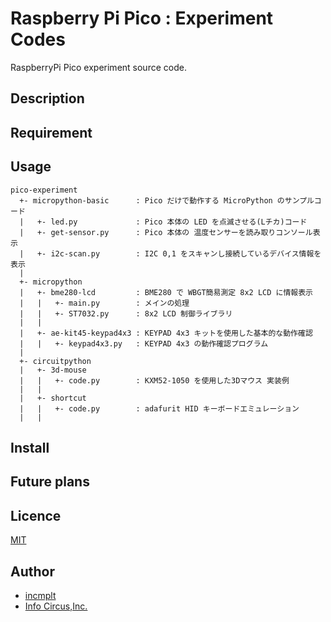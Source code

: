 # Raspberry Pi Pico : Experiment Codes

RaspberryPi Pico experiment source code.

## Description

## Requirement

## Usage

```text
pico-experiment
  +- micropython-basic      : Pico だけで動作する MicroPython のサンプルコード
  |   +- led.py             : Pico 本体の LED を点滅させる(Lチカ)コード
  |   +- get-sensor.py      : Pico 本体の 温度センサーを読み取りコンソール表示
  |   +- i2c-scan.py        : I2C 0,1 をスキャンし接続しているデバイス情報を表示
  |
  +- micropython
  |   +- bme280-lcd         : BME280 で WBGT簡易測定 8x2 LCD に情報表示
  |   |   +- main.py        : メインの処理
  |   |   +- ST7032.py      : 8x2 LCD 制御ライブラリ
  |   |
  |   +- ae-kit45-keypad4x3 : KEYPAD 4x3 キットを使用した基本的な動作確認
  |   |   +- keypad4x3.py   : KEYPAD 4x3 の動作確認プログラム
  |
  +- circuitpython
  |   +- 3d-mouse
  |   |   +- code.py        : KXM52-1050 を使用した3Dマウス 実装例
  |   |
  |   +- shortcut
  |   |   +- code.py        : adafurit HID キーボードエミュレーション
  |   |
```

## Install

## Future plans

## Licence

[MIT](https://github.com/tcnksm/tool/blob/master/LICENCE)

## Author

* [incmplt](https://www.incmplt.net/)
* [Info Circus,Inc.](https://www.infocircus.jp/)
